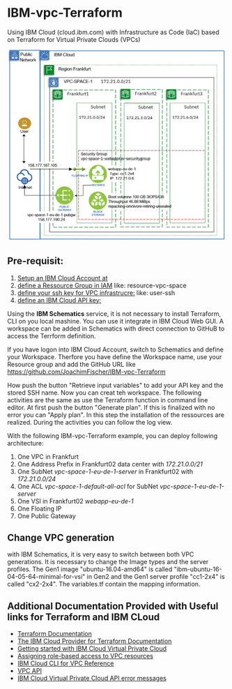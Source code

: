 # IBM-vpc-Terraform

Using IBM Cloud (cloud.ibm.com) with Infrastructure as Code (IaC) based on Terraform for Virtual Private Clouds (VPCs)

<img src="https://github.com/JoachimFischer/IBM-vpc-Terraform/blob/master/Image/VSI-VPC.png " width="500">

## Pre-requisit:
1. [Setup an IBM Cloud Account at](https://cloud.IBM.com/)
2. [define a Ressource Group in IAM](https://cloud.ibm.com/account/resource-groups/) like: resource-vpc-space
3. [define your ssh key for VPC infrastrucre:](https://cloud.ibm.com/vpc/compute/sshKeys/) like: user-ssh
4. [define an IBM Cloud API key:](https://cloud.ibm.com/iam/apikeys/)

Using the **IBM Schematics** service, it is not necessary to install Terraform, CLI on you local mashine. You can use it integrate in IBM Cloud Web GUI. A workspace can be added in Schematics with direct connection to GitHuB to access the Terrform definition.

If you have logon into IBM Cloud Account, switch to Schematics and define your Workspace. Therfore you have define the Workspace name, use your Resource group and add the GitHub URL like https://github.com/JoachimFischer/IBM-vpc-Terraform

How push the button "Retrieve input variables" to add your API key and the stored SSH name. Now you can creat teh workspace. The following activities are the same as use the Terraform function in command line editor. At first push the button "Generate plan". If this is finalized with no error you can "Apply plan". In this step the installation of the ressources are realized. During the activities you can follow the log view.

With the following IBM-vpc-Terraform example, you can deploy following architecture:
1. One VPC in Frankfurt
2. One Address Prefix in Frankfurt02 data center with *172.21.0.0/21*
3. One SubNet 	*vpc-space-1-eu-de-1-server*  in Frankfurt02 with *172.21.0.0/24*
4. One ACL *vpc-space-1-default-all-acl* for SubNet *vpc-space-1-eu-de-1-server*
5. One VSI in Frankfurt02  	*webapp-eu-de-1*
6. One Floating IP 
7. One Public Gateway

## Change VPC generation
with IBM Schematics, it is very easy to switch between both VPC generations. It is necessary to change the Image types and the server profiles. The Gen1 image "ubuntu-16.04-amd64" is called "ibm-ubuntu-16-04-05-64-minimal-for-vsi" in Gen2 and the Gen1 server profile "cc1-2x4" is called "cx2-2x4". The variables.tf contain the mapping information.

## Additional Documentation Provided with Useful links for Terraform and IBM CLoud 
- [Terraform Documentation](https://www.terraform.io/docs/index.html)
- [The IBM Cloud Provider for Terraform Documentation](https://ibm-cloud.github.io/tf-ibm-docs/index.html)
- [Getting started with IBM Cloud Virtual Private Cloud](https://cloud.ibm.com/docs/vpc-on-classic?topic=vpc-on-classic-getting-started)
- [Assigning role-based access to VPC resources](https://cloud.ibm.com/docs/vpc-on-classic?topic=vpc-on-classic-assigning-role-based-access-to-vpc-resources)
- [IBM Cloud CLI for VPC Reference](https://cloud.ibm.com/docs/vpc-on-classic?topic=vpc-infrastructure-cli-plugin-vpc-reference)
- [VPC API](https://cloud.ibm.com/apidocs/vpc-on-classic)
- [IBM Cloud Virtual Private Cloud API error messages](https://cloud.ibm.com/docs/vpc-on-classic?topic=vpc-on-classic-rias-error-messages)


